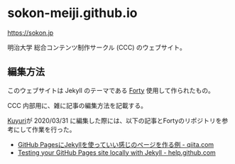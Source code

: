 # sokon-meiji.github.io

<https://sokon.jp>

明治大学 総合コンテンツ制作サークル (CCC) のウェブサイト。

## 編集方法

このウェブサイトは Jekyll のテーマである [Forty](https://github.com/andrewbanchich/forty-jekyll-theme) 使用して作られたもの。

CCC 内部用に、雑に記事の編集方法を記載する。

[Kuyuri](https://github.com/Kuyuri-Iroha)が 2020/03/31 に編集した際には、以下の記事とFortyのリポジトリを参考にして作業を行った。

- [GitHub PagesにJekyllを使っていい感じのページを作る例 - qiita.com](https://qiita.com/stkdev/items/0e2df27736acbea9bd26)
- [Testing your GitHub Pages site locally with Jekyll - help.github.com](https://help.github.com/ja/github/working-with-github-pages/testing-your-github-pages-site-locally-with-jekyll)
